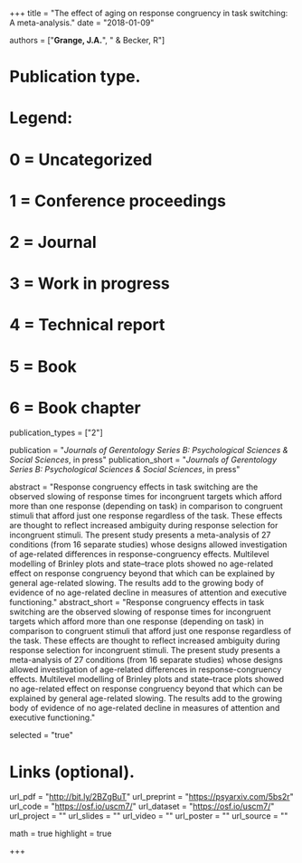 +++
title = "The effect of aging on response congruency in task switching: A meta-analysis."
date = "2018-01-09"

authors = ["**Grange, J.A.**", " & Becker, R"]

# Publication type.
# Legend:
# 0 = Uncategorized
# 1 = Conference proceedings
# 2 = Journal
# 3 = Work in progress
# 4 = Technical report
# 5 = Book
# 6 = Book chapter
publication_types = ["2"]

publication = "*Journals of Gerentology Series B: Psychological Sciences & Social Sciences*, in press"
publication_short = "*Journals of Gerentology Series B: Psychological Sciences & Social Sciences*, in press"

abstract = "Response congruency effects in task switching are the observed slowing of response times for incongruent targets which afford more than one response (depending on task) in comparison to congruent stimuli that afford just one response regardless of the task. These effects are thought to reflect increased ambiguity during response selection for incongruent stimuli. The present study presents a meta-analysis of 27 conditions (from 16 separate studies) whose designs allowed investigation of age-related differences in response-congruency effects. Multilevel modelling of Brinley plots and state–trace plots showed no age-related effect on response congruency beyond that which can be explained by general age-related slowing. The results add to the growing body of evidence of no age-related decline in measures of attention and executive functioning."
abstract_short = "Response congruency effects in task switching are the observed slowing of response times for incongruent targets which afford more than one response (depending on task) in comparison to congruent stimuli that afford just one response regardless of the task. These effects are thought to reflect increased ambiguity during response selection for incongruent stimuli. The present study presents a meta-analysis of 27 conditions (from 16 separate studies) whose designs allowed investigation of age-related differences in response-congruency effects. Multilevel modelling of Brinley plots and state–trace plots showed no age-related effect on response congruency beyond that which can be explained by general age-related slowing. The results add to the growing body of evidence of no age-related decline in measures of attention and executive functioning."

selected = "true"

# Links (optional).
url_pdf = "http://bit.ly/2BZgBuT"
url_preprint = "https://psyarxiv.com/5bs2r"
url_code = "https://osf.io/uscm7/"
url_dataset = "https://osf.io/uscm7/"
url_project = ""
url_slides = ""
url_video = ""
url_poster = ""
url_source = ""

math = true
highlight = true

+++
